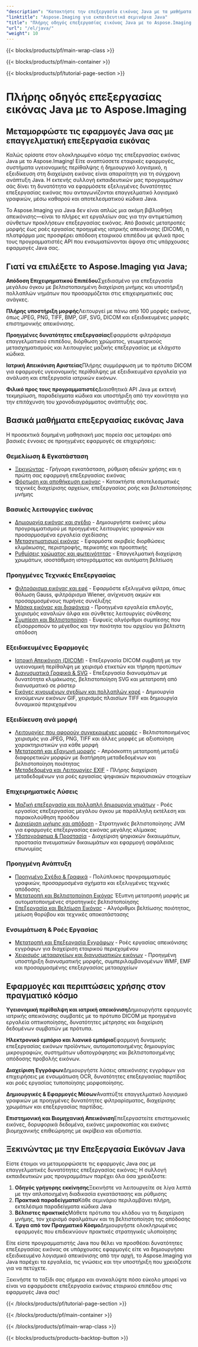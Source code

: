 ```yaml
---
"description": "Κατακτήστε την επεξεργασία εικόνας Java με τα μαθήματα Aspose.Imaging. Μάθετε μετατροπή εικόνας, βελτίωση, επεξεργασία DICOM, λειτουργίες δέσμης και προηγμένες τεχνικές φιλτραρίσματος με ολοκληρωμένους οδηγούς βήμα προς βήμα."
"linktitle": "Aspose.Imaging για εκπαιδευτικά σεμινάρια Java"
"title": "Πλήρης οδηγός επεξεργασίας εικόνας Java με το Aspose.Imaging για Java"
"url": "/el/java/"
"weight": 10
---
```


{{< blocks/products/pf/main-wrap-class >}}

{{< blocks/products/pf/main-container >}}

{{< blocks/products/pf/tutorial-page-section >}}

# Πλήρης οδηγός επεξεργασίας εικόνας Java με το Aspose.Imaging

## Μεταμορφώστε τις εφαρμογές Java σας με επαγγελματική επεξεργασία εικόνας

Καλώς ορίσατε στον ολοκληρωμένο κόσμο της επεξεργασίας εικόνας Java με το Aspose.Imaging! Είτε αναπτύσσετε εταιρικές εφαρμογές, συστήματα υγειονομικής περίθαλψης ή δημιουργικό λογισμικό, η εξειδίκευση στη διαχείριση εικόνας είναι απαραίτητη για τη σύγχρονη ανάπτυξη Java. Η εκτενής συλλογή εκπαιδευτικών μας προγραμμάτων σάς δίνει τη δυνατότητα να εφαρμόσετε εξελιγμένες δυνατότητες επεξεργασίας εικόνας που ανταγωνίζονται επαγγελματικό λογισμικό γραφικών, μέσω καθαρού και αποτελεσματικού κώδικα Java.

Το Aspose.Imaging για Java δεν είναι απλώς μια ακόμη βιβλιοθήκη απεικόνισης—είναι το πλήρες κιτ εργαλείων σας για την αντιμετώπιση σύνθετων προκλήσεων επεξεργασίας εικόνας. Από βασικές μετατροπές μορφής έως ροές εργασίας προηγμένης ιατρικής απεικόνισης (DICOM), η πλατφόρμα μας προσφέρει απόδοση εταιρικού επιπέδου με φιλικά προς τους προγραμματιστές API που ενσωματώνονται άψογα στις υπάρχουσες εφαρμογές Java σας.

## Γιατί να επιλέξετε το Aspose.Imaging για Java;

**Απόδοση Επιχειρηματικού Επιπέδου**Σχεδιασμένο για επεξεργασία μεγάλου όγκου με βελτιστοποιημένη διαχείριση μνήμης και υποστήριξη πολλαπλών νημάτων που προσαρμόζεται στις επιχειρηματικές σας ανάγκες.

**Πλήρης υποστήριξη μορφής**Λειτουργεί με πάνω από 100 μορφές εικόνας, όπως JPEG, PNG, TIFF, BMP, GIF, SVG, DICOM και εξειδικευμένες μορφές επιστημονικής απεικόνισης.

**Προηγμένες δυνατότητες επεξεργασίας**Εφαρμόστε φιλτράρισμα επαγγελματικού επιπέδου, διόρθωση χρώματος, γεωμετρικούς μετασχηματισμούς και λειτουργίες μαζικής επεξεργασίας με ελάχιστο κώδικα.

**Ιατρική Απεικόνιση Αριστείας**Πλήρης συμμόρφωση με το πρότυπο DICOM για εφαρμογές υγειονομικής περίθαλψης με εξειδικευμένα εργαλεία για ανάλυση και επεξεργασία ιατρικών εικόνων.

**Φιλικό προς τους προγραμματιστές**Διαισθητικά API Java με εκτενή τεκμηρίωση, παραδείγματα κώδικα και υποστήριξη από την κοινότητα για την επιτάχυνση του χρονοδιαγράμματος ανάπτυξής σας.

## Βασικά μαθήματα επεξεργασίας εικόνας Java

Η προσεκτικά δομημένη μαθησιακή μας πορεία σας μεταφέρει από βασικές έννοιες σε προηγμένες εφαρμογές σε επιχειρήσεις:

### Θεμελίωση & Εγκατάσταση
- [Ξεκινώντας](./getting-started/) - Γρήγορη εγκατάσταση, ρύθμιση αδειών χρήσης και η πρώτη σας εφαρμογή επεξεργασίας εικόνας
- [Φόρτωση και αποθήκευση εικόνας](./image-loading-saving/) - Κατακτήστε αποτελεσματικές τεχνικές διαχείρισης αρχείων, επεξεργασίας ροής και βελτιστοποίησης μνήμης

### Βασικές λειτουργίες εικόνας
- [Δημιουργία εικόνας και σχέδιο](./image-creation-drawing/) - Δημιουργήστε εικόνες μέσω προγραμματισμού με προηγμένες λειτουργίες γραφικών και προσαρμοσμένα εργαλεία σχεδίασης
- [Μετασχηματισμοί εικόνας](./image-transformations/) - Εφαρμόστε ακριβείς διορθώσεις κλιμάκωσης, περιστροφής, περικοπής και προοπτικής
- [Ρυθμίσεις χρώματος και φωτεινότητας](./color-brightness-adjustments/) - Επαγγελματική διαχείριση χρωμάτων, ισοστάθμιση ιστογράμματος και αυτόματη βελτίωση

### Προηγμένες Τεχνικές Επεξεργασίας
- [Φιλτράρισμα εικόνας και εφέ](./image-filtering-effects/) - Εφαρμόστε εξελιγμένα φίλτρα, όπως θόλωση Gauss, φιλτράρισμα Wiener, ανίχνευση ακμών και προσαρμοσμένους πυρήνες συνέλιξης
- [Μάσκα εικόνας και διαφάνεια](./image-masking-transparency/) - Προηγμένα εργαλεία επιλογής, χειρισμός καναλιών άλφα και σύνθετες λειτουργίες σύνθεσης
- [Συμπίεση και Βελτιστοποίηση](./compression-optimization/) - Ευφυείς αλγόριθμοι συμπίεσης που εξισορροπούν το μέγεθος και την ποιότητα του αρχείου για βέλτιστη απόδοση

### Εξειδικευμένες Εφαρμογές
- [Ιατρική Απεικόνιση (DICOM)](./medical-imaging-dicom/) - Επεξεργασία DICOM συμβατή με την υγειονομική περίθαλψη με χειρισμό ετικετών και τήρηση προτύπων
- [Διανυσματικά Γραφικά & SVG](./vector-graphics-svg/) - Επεξεργασία διανυσμάτων με δυνατότητα κλιμάκωσης, βελτιστοποίηση SVG και μετατροπή από διανυσματικό σε ράστερ
- [Εικόνες κινουμένων σχεδίων και πολλαπλών καρέ](./animation-multi-frame-images/) - Δημιουργία κινούμενων εικόνων GIF, χειρισμός πλαισίων TIFF και δημιουργία δυναμικού περιεχομένου

### Εξειδίκευση ανά μορφή
- [Λειτουργίες που αφορούν συγκεκριμένες μορφές](./format-specific-operations/) - Βελτιστοποιημένος χειρισμός για JPEG, PNG, TIFF και άλλες μορφές με αξιοποίηση χαρακτηριστικών για κάθε μορφή
- [Μετατροπή και εξαγωγή μορφής](./format-conversion-export/) - Απρόσκοπτη μετατροπή μεταξύ διαφορετικών μορφών με διατήρηση μεταδεδομένων και βελτιστοποίηση ποιότητας
- [Μεταδεδομένα και Λειτουργίες EXIF](./metadata-exif-operations/) - Πλήρης διαχείριση μεταδεδομένων για ροές εργασίας ψηφιακών περιουσιακών στοιχείων

### Επιχειρηματικές Λύσεις
- [Μαζική επεξεργασία και πολλαπλή δημιουργία νημάτων](./batch-processing-multi-threading/) - Ροές εργασίας επεξεργασίας μεγάλου όγκου με παράλληλη εκτέλεση και παρακολούθηση προόδου
- [Διαχείριση μνήμης και απόδοση](./memory-management-performance/) - Στρατηγικές βελτιστοποίησης JVM για εφαρμογές επεξεργασίας εικόνας μεγάλης κλίμακας
- [Υδατογράφημα & Προστασία](./watermarking-protection/) - Διαχείριση ψηφιακών δικαιωμάτων, προστασία πνευματικών δικαιωμάτων και εφαρμογή ασφάλειας επωνυμίας

### Προηγμένη Ανάπτυξη
- [Προηγμένο Σχέδιο & Γραφικά](./advanced-drawing-graphics/) - Πολύπλοκος προγραμματισμός γραφικών, προσαρμοσμένα σχήματα και εξελιγμένες τεχνικές απόδοσης
- [Μετατροπή και Βελτιστοποίηση Εικόνας](./image-conversion-and-optimization/) Έξυπνη μετατροπή μορφής με αυτοματοποιημένες στρατηγικές βελτιστοποίησης
- [Επεξεργασία και Βελτίωση Εικόνας](./image-processing-and-enhancement/) - Αλγόριθμοι βελτίωσης ποιότητας, μείωση θορύβου και τεχνικές αποκατάστασης

### Ενσωμάτωση & Ροές Εργασίας
- [Μετατροπή και Επεξεργασία Εγγράφων](./document-conversion-and-processing/) - Ροές εργασίας απεικόνισης εγγράφων για διαχείριση εταιρικού περιεχομένου
- [Χειρισμός μετααρχείων και διανυσματικών εικόνων](./metafile-and-vector-image-handling/) - Προηγμένη υποστήριξη διανυσματικής μορφής, συμπεριλαμβανομένων WMF, EMF και προσαρμοσμένης επεξεργασίας μετααρχείων

## Εφαρμογές και περιπτώσεις χρήσης στον πραγματικό κόσμο

**Υγειονομική περίθαλψη και ιατρική απεικόνιση**Δημιουργήστε εφαρμογές ιατρικής απεικόνισης συμβατές με το πρότυπο DICOM με προηγμένα εργαλεία οπτικοποίησης, δυνατότητες μέτρησης και διαχείριση δεδομένων συμβατών με πρότυπα.

**Ηλεκτρονικό εμπόριο και λιανικό εμπόριο**Εφαρμογή δυναμικής επεξεργασίας εικόνων προϊόντων, αυτοματοποιημένης δημιουργίας μικρογραφιών, συστημάτων υδατογράφησης και βελτιστοποιημένης απόδοσης προβολής εικόνων.

**Διαχείριση Εγγράφων**Δημιουργήστε λύσεις απεικόνισης εγγράφων για επιχειρήσεις με ενσωμάτωση OCR, δυνατότητες επεξεργασίας παρτίδας και ροές εργασίας τυποποίησης μορφοποίησης.

**Δημιουργικές & Εφαρμογές Μέσων**Αναπτύξτε επαγγελματικό λογισμικό γραφικών με προηγμένες δυνατότητες φιλτραρίσματος, διαχείρισης χρωμάτων και επεξεργασίας παρτίδας.

**Επιστημονική και Βιομηχανική Απεικόνιση**Επεξεργαστείτε επιστημονικές εικόνες, δορυφορικά δεδομένα, εικόνες μικροσκοπίας και εικόνες βιομηχανικής επιθεώρησης με ακρίβεια και αξιοπιστία.

## Ξεκινώντας με την Επεξεργασία Εικόνων Java

Είστε έτοιμοι να μεταμορφώσετε τις εφαρμογές Java σας με επαγγελματικές δυνατότητες επεξεργασίας εικόνας; Η συλλογή εκπαιδευτικών μας προγραμμάτων παρέχει όλα όσα χρειάζεστε:

1. **Οδηγός γρήγορης εκκίνησης**Ξεκινήστε να λειτουργείτε σε λίγα λεπτά με την απλοποιημένη διαδικασία εγκατάστασης και ρύθμισης
2. **Πρακτικά παραδείγματα**Κάθε σεμινάριο περιλαμβάνει πλήρη, εκτελέσιμα παραδείγματα κώδικα Java
3. **Βέλτιστες πρακτικές**Μάθετε πρότυπα του κλάδου για τη διαχείριση μνήμης, τον χειρισμό σφαλμάτων και τη βελτιστοποίηση της απόδοσης
4. **Έργα από τον Πραγματικό Κόσμο**Δημιουργήστε ολοκληρωμένες εφαρμογές που επιδεικνύουν πρακτικές στρατηγικές υλοποίησης

Είτε είστε προγραμματιστής Java που θέλει να προσθέσει δυνατότητες επεξεργασίας εικόνας σε υπάρχουσες εφαρμογές είτε να δημιουργήσει εξειδικευμένο λογισμικό απεικόνισης από την αρχή, το Aspose.Imaging για Java παρέχει τα εργαλεία, τις γνώσεις και την υποστήριξη που χρειάζεστε για να πετύχετε.

Ξεκινήστε το ταξίδι σας σήμερα και ανακαλύψτε πόσο εύκολο μπορεί να είναι να εφαρμόσετε επεξεργασία εικόνας εταιρικού επιπέδου στις εφαρμογές Java σας!

{{< /blocks/products/pf/tutorial-page-section >}}

{{< /blocks/products/pf/main-container >}}

{{< /blocks/products/pf/main-wrap-class >}}

{{< blocks/products/products-backtop-button >}}